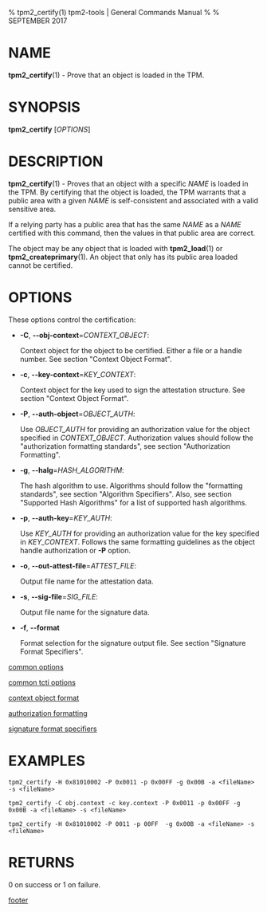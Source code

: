 % tpm2_certify(1) tpm2-tools | General Commands Manual
%
% SEPTEMBER 2017

# NAME

**tpm2_certify**(1) - Prove that an object is loaded in the TPM.

# SYNOPSIS

**tpm2_certify** [*OPTIONS*]

# DESCRIPTION

**tpm2_certify**(1) - Proves that an object with a specific _NAME_ is loaded in the TPM.
By certifying that the object is loaded, the TPM warrants that a public area
with a given _NAME_ is self-consistent and associated with a valid sensitive area.

If a relying party has a public area that has the same _NAME_ as a _NAME_ certified
with this command, then the values in that public area are correct.

The object may be any object that is loaded with **tpm2_load**(1) or **tpm2_createprimary**(1).
An object that only has its public area loaded cannot be certified.

# OPTIONS

These options control the certification:

  * **-C**, **--obj-context**=_CONTEXT\_OBJECT_:

    Context object for the object to be certified. Either a file or a handle number.
    See section "Context Object Format".

  * **-c**, **--key-context**=_KEY\_CONTEXT_:

    Context object for the key used to sign the attestation structure.
    See section "Context Object Format".

  * **-P**, **--auth-object**=_OBJECT\_AUTH_:

    Use _OBJECT\_AUTH_ for providing an authorization value for the object specified
    in _CONTEXT\_OBJECT_.
    Authorization values should follow the "authorization formatting standards",
    see section "Authorization Formatting".

  * **-g**, **--halg**=_HASH\_ALGORITHM_:

    The hash algorithm to use.
    Algorithms should follow the "formatting standards", see section
    "Algorithm Specifiers".
    Also, see section "Supported Hash Algorithms" for a list of supported hash
    algorithms.

  * **-p**, **--auth-key**=_KEY\_AUTH_:

    Use _KEY\_AUTH_ for providing an authorization value for the key specified
    in _KEY\_CONTEXT_.
    Follows the same formatting guidelines as the object handle authorization or
    **-P** option.

  * **-o**, **--out-attest-file**=_ATTEST\_FILE_:

    Output file name for the attestation data.

  * **-s**, **--sig-file**=_SIG\_FILE_:

    Output file name for the signature data.

  * **-f**, **--format**

    Format selection for the signature output file. See section "Signature Format Specifiers".

[common options](common/options.md)

[common tcti options](common/tcti.md)

[context object format](common/ctxobj.md)

[authorization formatting](common/authorizations.md)

[signature format specifiers](common/signature.md)

# EXAMPLES

```
tpm2_certify -H 0x81010002 -P 0x0011 -p 0x00FF -g 0x00B -a <fileName> -s <fileName>

tpm2_certify -C obj.context -c key.context -P 0x0011 -p 0x00FF -g 0x00B -a <fileName> -s <fileName>

tpm2_certify -H 0x81010002 -P 0011 -p 00FF  -g 0x00B -a <fileName> -s <fileName>
```

# RETURNS

0 on success or 1 on failure.

[footer](common/footer.md)
